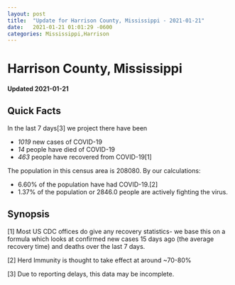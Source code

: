 ```yaml
---
layout: post
title:  "Update for Harrison County, Mississippi - 2021-01-21"
date:   2021-01-21 01:01:29 -0600
categories: Mississippi,Harrison
---
```


# Harrison County, Mississippi
#### Updated 2021-01-21

## Quick Facts

In the last 7 days[3] we project there have been
- *1019* new cases of COVID-19
- *14* people have died of COVID-19
- *463* people have recovered from COVID-19[1]

The population in this census area is 208080. By our calculations:
- 6.60% of the population have had COVID-19.[2]
- 1.37% of the population or 2846.0 people are actively fighting the virus.

## Synopsis




[1] Most US CDC offices do give any recovery statistics- we base this on a formula which looks at confirmed new cases
15 days ago (the average recovery time) and deaths over the last 7 days.

[2] Herd Immunity is thought to take effect at around ~70-80%

[3] Due to reporting delays, this data may be incomplete.
 
    